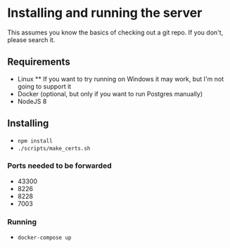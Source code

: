 # Installing and running the server

This assumes you know the basics of checking out a git repo. If you don't, please search it.


## Requirements

* Linux
** If you want to try running on Windows it may work, but I'm not going to support it
* Docker (optional, but only if you want to run Postgres manually)
* NodeJS 8

## Installing

* `npm install`
* `./scripts/make_certs.sh`

### Ports needed to be forwarded

* 43300
* 8226
* 8228
* 7003

### Running

* `docker-compose up`
